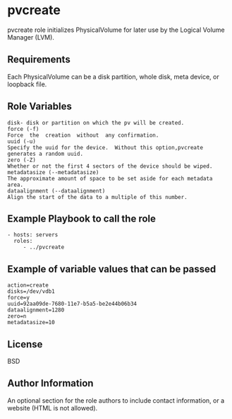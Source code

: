 pvcreate
=========

pvcreate role initializes  PhysicalVolume for later use by the Logical Volume Manager (LVM).

Requirements
------------
Each PhysicalVolume can be a disk partition, whole disk, meta device, or loopback file.

Role Variables
--------------
    disk- disk or partition on which the pv will be created.
    force (-f)
    Force  the  creation  without  any confirmation.
    uuid (-u)
    Specify the uuid for the device.  Without this option,pvcreate generates a random uuid.
    zero (-Z)
    Whether or not the first 4 sectors of the device should be wiped.
    metadatasize (--metadatasize)
    The approximate amount of space to be set aside for each metadata area.
    dataalignment (--dataalignment)
    Align the start of the data to a multiple of this number.


<!-- Dependencies
------------

A list of other roles hosted on Galaxy should go here, plus any details in regards to parameters that may need to be set for other roles, or variables that are used from other roles. -->

Example Playbook to call the role
---------------------------------
    - hosts: servers
      roles:
         - ../pvcreate

Example of variable values that can be passed
---------------------------------------------
    action=create
    disks=/dev/vdb1
    force=y
    uuid=92aa09de-7680-11e7-b5a5-be2e44b06b34
    dataalignment=1280
    zero=n
    metadatasize=10

License
-------

BSD

Author Information
------------------

An optional section for the role authors to include contact information, or a website (HTML is not allowed).
